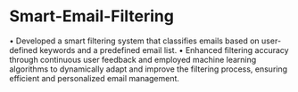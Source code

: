 # Smart-Email-Filtering

• Developed a smart filtering system that classifies emails based on user-defined keywords and a predefined email list.
• Enhanced filtering accuracy through continuous user feedback and employed machine learning algorithms to dynamically
adapt and improve the filtering process, ensuring efficient and personalized email management.
